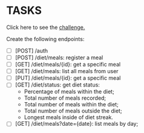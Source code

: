 # TASKS

Click here to see the [challenge.](https://efficient-sloth-d85.notion.site/Desafio-02-be7cdb37aaf74ba898bc6336427fa410)

Create the following endpoints:

- [ ] [POST] /auth
- [ ] [POST] /diet/meals: register a meal
- [ ] [GET] /diet/meals/{id}: get a specific meal
- [ ] [GET] /diet/meals: list all meals from user
- [ ] [PUT] /diet/meals/{id}: get a specific meal
- [ ] [GET] /diet/status: get diet status:
  - Percentage of meals within the diet;
  - Total number of meals recorded;
  - Total number of meals within the diet;
  - Total number of meals outside the diet;
  - Longest meals inside of diet streak.
- [ ] [GET] /diet/meals?date={date}: list meals by day;
